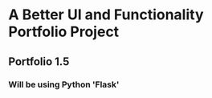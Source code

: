 # A Better UI and Functionality Portfolio Project
## Portfolio 1.5

### Will be using Python 'Flask'
